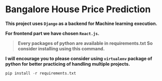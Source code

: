 # Bangalore House Price Prediction

**This project uses `Django` as a backend for Machine learning execution.**

**For frontend part we have chosen `React.js`.**

> **Every packages of python are available in requirements.txt So consider installing using this command.**

**I will encourage you to please consider using `virtualenv` package of python for better practicing of handling multiple projects.**

```Python
pip install -r requirements.txt
```
